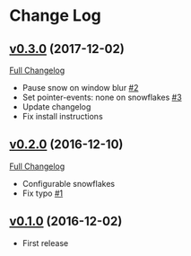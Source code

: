 # Change Log

## [v0.3.0](https://github.com/lexcast/snowfall/tree/v0.3.0) (2017-12-02)
[Full Changelog](https://github.com/lexcast/snowfall/compare/v0.2.0...v0.3.0)

- Pause snow on window blur [\#2](https://github.com/lexcast/snowfall/issues/2)
- Set pointer-events: none on snowflakes [\#3](https://github.com/lexcast/snowfall/issues/3)
- Update changelog
- Fix install instructions

## [v0.2.0](https://github.com/lexcast/snowfall/tree/v0.2.0) (2016-12-10)
[Full Changelog](https://github.com/lexcast/snowfall/compare/v0.1.0...v0.2.0)

- Configurable snowflakes
- Fix typo [\#1](https://github.com/lexcast/snowfall/issues/1)

## [v0.1.0](https://github.com/lexcast/snowfall/tree/v0.1.0) (2016-12-02)
 - First release
